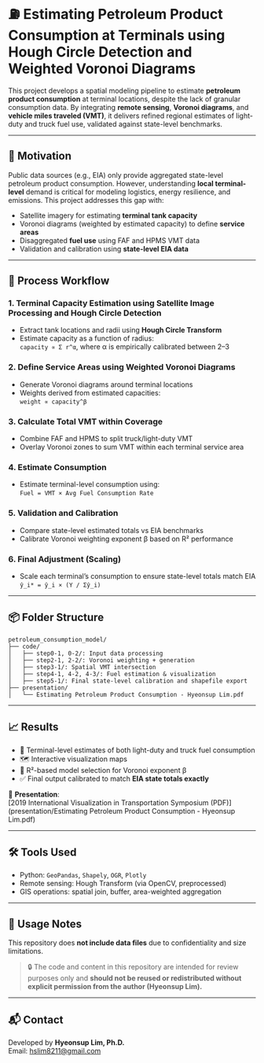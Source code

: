 # ⛽ Estimating Petroleum Product Consumption at Terminals using Hough Circle Detection and Weighted Voronoi Diagrams

This project develops a spatial modeling pipeline to estimate **petroleum product consumption** at terminal locations, despite the lack of granular consumption data. By integrating **remote sensing**, **Voronoi diagrams**, and **vehicle miles traveled (VMT)**, it delivers refined regional estimates of light-duty and truck fuel use, validated against state-level benchmarks.

---

## 🧠 Motivation

Public data sources (e.g., EIA) only provide aggregated state-level petroleum product consumption. However, understanding **local terminal-level** demand is critical for modeling logistics, energy resilience, and emissions. This project addresses this gap with:

- Satellite imagery for estimating **terminal tank capacity**
- Voronoi diagrams (weighted by estimated capacity) to define **service areas**
- Disaggregated **fuel use** using FAF and HPMS VMT data
- Validation and calibration using **state-level EIA data**

---

## 🧩 Process Workflow

### 1. Terminal Capacity Estimation using Satellite Image Processing and Hough Circle Detection 
- Extract tank locations and radii using **Hough Circle Transform**
- Estimate capacity as a function of radius:  
  `capacity ∝ Σ r^α`, where α is empirically calibrated between 2–3

### 2. Define Service Areas using Weighted Voronoi Diagrams
- Generate Voronoi diagrams around terminal locations
- Weights derived from estimated capacities:  
  `weight ∝ capacity^β`

### 3. Calculate Total VMT within Coverage
- Combine FAF and HPMS to split truck/light-duty VMT
- Overlay Voronoi zones to sum VMT within each terminal service area

### 4. Estimate Consumption
- Estimate terminal-level consumption using:  
  `Fuel = VMT × Avg Fuel Consumption Rate`

### 5. Validation and Calibration
- Compare state-level estimated totals vs EIA benchmarks
- Calibrate Voronoi weighting exponent β based on R² performance

### 6. Final Adjustment (Scaling)
- Scale each terminal’s consumption to ensure state-level totals match EIA  
  `ŷ_i* = ŷ_i × (Y / Σŷ_i)`

---

## 📦 Folder Structure

```
petroleum_consumption_model/
├── code/
│   ├── step0-1, 0-2/: Input data processing
│   ├── step2-1, 2-2/: Voronoi weighting + generation
│   ├── step3-1/: Spatial VMT intersection
│   ├── step4-1, 4-2, 4-3/: Fuel estimation & visualization
│   ├── step5-1/: Final state-level calibration and shapefile export
├── presentation/
│   └── Estimating Petroleum Product Consumption - Hyeonsup Lim.pdf
```

---

## 📈 Results

- 📍 Terminal-level estimates of both light-duty and truck fuel consumption
- 🗺️ Interactive visualization maps
- 🧪 R²-based model selection for Voronoi exponent β
- ✅ Final output calibrated to match **EIA state totals exactly**

📄 **Presentation**:  
[2019 International Visualization in Transportation Symposium (PDF)](presentation/Estimating Petroleum Product Consumption - Hyeonsup Lim.pdf)

---

## 🛠 Tools Used

- Python: `GeoPandas`, `Shapely`, `OGR`, `Plotly`
- Remote sensing: Hough Transform (via OpenCV, preprocessed)
- GIS operations: spatial join, buffer, area-weighted aggregation

---

## 🚀 Usage Notes

This repository does **not include data files** due to confidentiality and size limitations.

> 🔒 The code and content in this repository are intended for review purposes only and **should not be reused or redistributed without explicit permission from the author (Hyeonsup Lim).**

---

## 📬 Contact

Developed by **Hyeonsup Lim, Ph.D.**  
Email: hslim8211@gmail.com  

